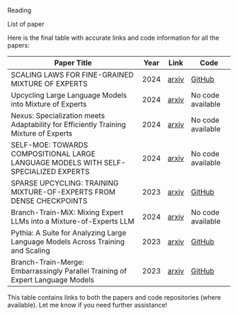 Reading


List of paper

Here is the final table with accurate links and code information for all the papers:

| **Paper Title**                                                           | **Year** | **Link**                                                              | **Code**                                                             |
|----------------------------------------------------------------------------|----------|-----------------------------------------------------------------------|----------------------------------------------------------------------|
| SCALING LAWS FOR FINE-GRAINED MIXTURE OF EXPERTS                           | 2024     | [arxiv](https://arxiv.org/abs/2402.07871)                              | [GitHub](https://github.com/llm-random/llm-random)                   |
| Upcycling Large Language Models into Mixture of Experts                    | 2024     | [arxiv](https://arxiv.org/abs/2410.07524)                              | No code available                                                    |
| Nexus: Specialization meets Adaptability for Efficiently Training Mixture of Experts | 2024     | [arxiv](https://arxiv.org/abs/2408.15901)                              | No code available                                                    |
| SELF-MOE: TOWARDS COMPOSITIONAL LARGE LANGUAGE MODELS WITH SELF-SPECIALIZED EXPERTS | 2024     | [arxiv](https://arxiv.org/abs/2406.12034)                              | No code available                                                    |
| SPARSE UPCYCLING: TRAINING MIXTURE-OF-EXPERTS FROM DENSE CHECKPOINTS        | 2023     | [arxiv](https://arxiv.org/abs/2212.05055)                              | [GitHub](https://github.com/google-research/vmoe)                    |
| Branch-Train-MiX: Mixing Expert LLMs into a Mixture-of-Experts LLM          | 2024     | [arxiv](https://arxiv.org/abs/2403.07816)                              | No code available                                                    |
| Pythia: A Suite for Analyzing Large Language Models Across Training and Scaling | 2023     | [arxiv](https://arxiv.org/abs/2301.07767)                              | [GitHub](https://github.com/EleutherAI/pythia)                       |
| Branch-Train-Merge: Embarrassingly Parallel Training of Expert Language Models | 2023     | [arxiv](https://arxiv.org/abs/2208.03306)                              | [GitHub](https://github.com/hadasah/btm)                             |

This table contains links to both the papers and code repositories (where available). Let me know if you need further assistance!
